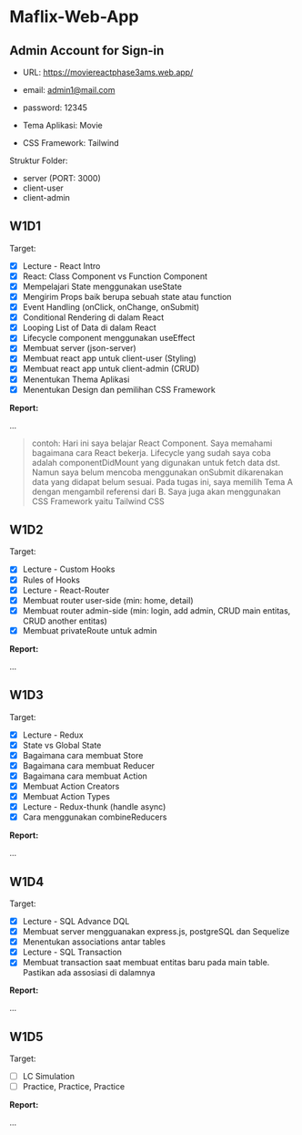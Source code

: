 # Maflix-Web-App

## Admin Account for Sign-in

- URL: https://moviereactphase3ams.web.app/
- email: admin1@mail.com
- password: 12345

- Tema Aplikasi: Movie
- CSS Framework: Tailwind

Struktur Folder:

- server (PORT: 3000)
- client-user
- client-admin

## W1D1

Target:

- [X] Lecture - React Intro
- [X] React: Class Component vs Function Component
- [X] Mempelajari State menggunakan useState
- [X] Mengirim Props baik berupa sebuah state atau function
- [X] Event Handling (onClick, onChange, onSubmit)
- [X] Conditional Rendering di dalam React
- [X] Looping List of Data di dalam React
- [X] Lifecycle component menggunakan useEffect
- [X] Membuat server (json-server)
- [X] Membuat react app untuk client-user (Styling)
- [X] Membuat react app untuk client-admin (CRUD)
- [X] Menentukan Thema Aplikasi
- [X] Menentukan Design dan pemilihan CSS Framework

**Report:**

...

> contoh: Hari ini saya belajar React Component. Saya memahami bagaimana cara React bekerja. Lifecycle yang sudah saya coba adalah componentDidMount yang digunakan untuk fetch data dst. Namun saya belum mencoba menggunakan onSubmit dikarenakan data yang didapat belum sesuai.
> Pada tugas ini, saya memilih Tema A dengan mengambil referensi dari B. Saya juga akan menggunakan CSS Framework yaitu Tailwind CSS

## W1D2

Target:

- [X] Lecture - Custom Hooks
- [X] Rules of Hooks
- [X] Lecture - React-Router
- [X] Membuat router user-side (min: home, detail)
- [X] Membuat router admin-side (min: login, add admin, CRUD main entitas, CRUD another entitas)
- [X] Membuat privateRoute untuk admin

**Report:**

...

## W1D3

Target:

- [X] Lecture - Redux
- [X] State vs Global State
- [X] Bagaimana cara membuat Store
- [X] Bagaimana cara membuat Reducer
- [X] Bagaimana cara membuat Action
- [X] Membuat Action Creators
- [X] Membuat Action Types
- [X] Lecture - Redux-thunk (handle async)
- [X] Cara menggunakan combineReducers

**Report:**

...

## W1D4

Target:

- [X] Lecture - SQL Advance DQL
- [X] Membuat server mengguanakan express.js, postgreSQL dan Sequelize
- [X] Menentukan associations antar tables
- [X] Lecture - SQL Transaction
- [X] Membuat transaction saat membuat entitas baru pada main table. Pastikan ada assosiasi di dalamnya

**Report:**

...

## W1D5

Target:

- [ ] LC Simulation
- [ ] Practice, Practice, Practice

**Report:**

...

